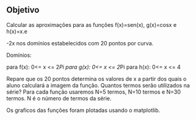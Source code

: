 ## Objetivo

Calcular as aproximações para as funções f(x)=sen(x), g(x)=cosx e
h(x)=x.e

-2x nos domínios estabelecidos com 20 pontos por curva.

Domínios:

para f(x): 0<= x <= 2*Pi
para g(x): 0<= x <= 2*Pi
para h(x): 0<= x <= 4

Repare que os 20 pontos determina os valores de x a partir dos
quais o aluno calculará a imagem da função.
Quantos termos serão utilizados na série? Para cada função
usaremos N=5 termos, N=10 termos e N=30 termos. N é o
número de termos da série.

Os graficos das funções foram plotadas usando o matplotlib.

